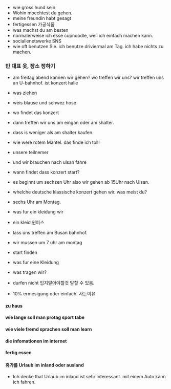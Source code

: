 - wie gross hund sein
- Wohin moechtest du gehen.
- meine freundin habt gesagt
- fertigessen 가공식품
- was machst du am besten 
- normalerweise ich esse cupnoodle, weil ich einfach machen kann.
- sociallenetswerke SNS
- wie oft benutzen Sie. ich benutze driviermal am Tag. ich habe nichts zu machen. 

### 반 대표 옷, 장소 정하기
- am freitag abend kannen wir gehen? wo treffen wir uns? wir treffen uns an U-bahnhof. ist konzert halle 
- was ziehen
- weis blause und schwez hose
- wo findet das konzert
- dann treffen wir uns am eingan oder am shalter.
- dass is weniger als am shalter kaufen.
- wie were rotem Mantel. das finde ich toll!
- unsere teilnemer 
- und wir brauchen nach ulsan fahre 
- wann findet dass konzert start?
- es beginnt um sechzen Uhr also wir gehen ab 15Uhr nach Ulsan.
- whelche deutsche klassische konzert gehen wir. was meist du?
- sechs Uhr am Montag.
- was fur ein kleidung wir 
- ein kleid 원피스 
- lass uns treffen am Busan bahnhof.
- wir mussen um 7 uhr am montag

- start finden
- was fur eine Kleidung
- was tragen wir?
- durfen nicht 입지말아야할것 말할 수 있음.
- 10% ermesigung oder einfach. 사는이유

#### zu haus 
#### wie lange soll man protag sport tabe
#### wie viele fremd sprachen soll man learn
#### die infomationen im internet
#### fertig essen
#### 휴가를 Urlaub im inland oder ausland
- Ich denke that Urlaub im inland ist sehr interessant. mit einem Auto kann ich fahren.